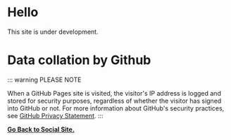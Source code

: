 # Hello 
This site is under development.

# Data collation by Github


::: warning PLEASE NOTE 

When a GitHub Pages site is visited, the visitor's IP address is logged and stored for security purposes, regardless of whether the visitor has signed into GitHub or not. For more information about GitHub's security practices, see [GitHub Privacy Statement](https://docs.github.com/en/site-policy/privacy-policies/github-privacy-statement).
:::

**[Go Back to Social Site.](https://notreal003.github.io/social-site/)**

